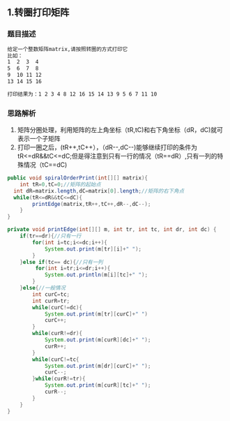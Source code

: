 
## 1.转圈打印矩阵
### 题目描述
```html
给定一个整数矩阵matrix,请按照转圈的方式打印它
比如：
1  2  3  4
5  6  7  8 
9  10 11 12
13 14 15 16

打印结果为：1 2 3 4 8 12 16 15 14 13 9 5 6 7 11 10
```
### 思路解析
1. 矩阵分圈处理，利用矩阵的左上角坐标（tR,tC)和右下角坐标（dR，dC)就可表示一个子矩阵
2. 打印一圈之后，(tR++,tC++），（dR--,dC--)能够继续打印的条件为tR<=dR&&tC<=dC;但是得注意到只有一行的情况（tR==dR）,只有一列的特殊情况（tC==dC)

```java
public void spiralOrderPrint(int[][] matrix){
    int tR=0,tC=0;//矩阵的起始点
  int dR=matrix.length,dC=matrix[0].length;//矩阵的右下角点
  while(tR<=dR&&tC<=dC){
        printEdge(matrix,tR++,tC++,dR--,dC--);
    }
}

private void printEdge(int[][] m, int tr, int tc, int dr, int dc) {
    if(tr==dr){//只有一行
        for(int i=tc;i<=dc;i++){
            System.out.print(m[tr][i]+" ");
        }
    }else if(tc== dc){//只有一列
         for(int i=tr;i<=dr;i++){
            System.out.println(m[i][tc]+" ");
        }
    }else{//一般情况
        int curC=tc;
        int curR=tr;
        while(curC!=dc){
            System.out.print(m[tr][curC]+" ")
            curC++;
        }
        while(curR!=dr){
            System.out.print(m[curR][dc]+" ");
            curR++;
        }
        while(curC!=tc{
            System.out.print(m[dr][curC]+" ");
            curC--;
        }while(curR!=tr){
            System.out.print(m[curR][tc]+" ");
            curR--;
        }
    }
}
```

